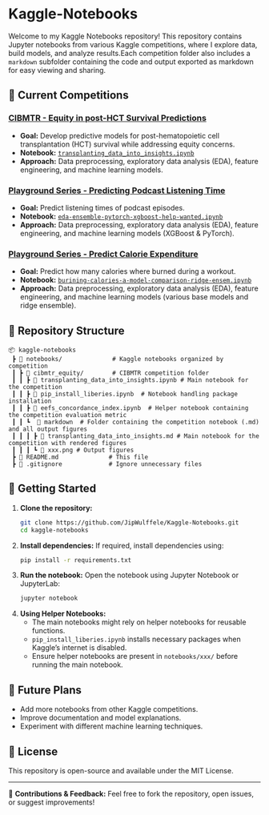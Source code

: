 # Kaggle-Notebooks

Welcome to my Kaggle Notebooks repository! This repository contains Jupyter notebooks from various Kaggle competitions, where I explore data, build models, and analyze results.Each competition folder also includes a `markdown` subfolder containing the code and output exported as markdown for easy viewing and sharing.

## 📌 Current Competitions

### [CIBMTR - Equity in post-HCT Survival Predictions](https://www.kaggle.com/competitions/cibmtr-equity)
- **Goal:** Develop predictive models for post-hematopoietic cell transplantation (HCT) survival while addressing equity concerns.
- **Notebook:** [`transplanting_data_into_insights.ipynb`](./cibmtr_equity/transplanting_data_into_insights.ipynb)
- **Approach:** Data preprocessing, exploratory data analysis (EDA), feature engineering, and machine learning models.

### [Playground Series - Predicting Podcast Listening Time](https://www.kaggle.com/competitions/playground-series-s5e4/overview)
- **Goal:** Predict listening times of podcast episodes.
- **Notebook:** [`eda-ensemble-pytorch-xgboost-help-wanted.ipynb`](./predict_podcast_listening_time/eda-ensemble-pytorch-xgboost-help-wanted.ipynb)
- **Approach:** Data preprocessing, exploratory data analysis (EDA), feature engineering, and machine learning models (XGBoost & PyTorch).

### [Playground Series - Predict Calorie Expenditure](https://www.kaggle.com/competitions/playground-series-s5e5/overview)
- **Goal:** Predict how many calories where burned during a workout.
- **Notebook:** [`burining-calories-a-model-comparison-ridge-ensem.ipynb`](./predict_calorie_expenditure/burning-calories-a-model-comparison-ridge-ensem.ipynb)
- **Approach:** Data preprocessing, exploratory data analysis (EDA), feature engineering, and machine learning models (various base models and ridge ensemble).

## 📂 Repository Structure
```
📦 kaggle-notebooks
 ┣ 📂 notebooks/              # Kaggle notebooks organized by competition
 ┃ ┣ 📂 cibmtr_equity/        # CIBMTR competition folder
 ┃ ┃ ┣ 📜 transplanting_data_into_insights.ipynb # Main notebook for the competition
 ┃ ┃ ┣ 📜 pip_install_liberies.ipynb  # Notebook handling package installation
 ┃ ┃ ┣ 📜 eefs_concordance_index.ipynb  # Helper notebook containing the competition evaluation metric
 ┃ ┃ ┗  📂 markdown  # Folder containing the competition notebook (.md) and all output figures
 ┃ ┃ ┃ ┣ 📜 transplanting_data_into_insights.md # Main notebook for the competition with rendered figures
 ┃ ┃ ┃ ┗ 📜 xxx.png # Output figures
 ┣ 📜 README.md              # This file
 ┣ 📜 .gitignore             # Ignore unnecessary files
```

## 🚀 Getting Started

1. **Clone the repository:**
   ```bash
   git clone https://github.com/JipWulffele/Kaggle-Notebooks.git
   cd kaggle-notebooks
   ```
2. **Install dependencies:**
   If required, install dependencies using:
   ```bash
   pip install -r requirements.txt
   ```
3. **Run the notebook:**
   Open the notebook using Jupyter Notebook or JupyterLab:
   ```bash
   jupyter notebook
   ```
4. **Using Helper Notebooks:**
   - The main notebooks might rely on helper notebooks for reusable functions.
   - `pip_install_liberies.ipynb` installs necessary packages when Kaggle’s internet is disabled.
   - Ensure helper notebooks are present in `notebooks/xxx/` before running the main notebook.

## 📌 Future Plans
- Add more notebooks from other Kaggle competitions.
- Improve documentation and model explanations.
- Experiment with different machine learning techniques.

## 📜 License
This repository is open-source and available under the MIT License.

---
📩 **Contributions & Feedback:** Feel free to fork the repository, open issues, or suggest improvements!

